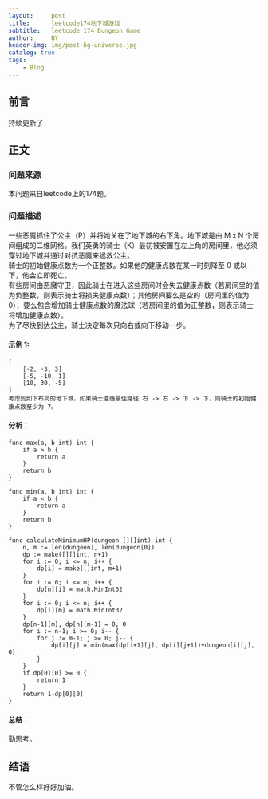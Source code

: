 ```yaml
---
layout:     post
title:      leetcode174地下城游戏
subtitle:   leetcode 174 Dungeon Game
author:     BY
header-img: img/post-bg-universe.jpg
catalog: true
tags:
    - Blog
---
```



## 前言

持续更新了

## 正文

### 问题来源

本问题来自leetcode上的174题。  

### 问题描述

一些恶魔抓住了公主（P）并将她关在了地下城的右下角。地下城是由 M x N 个房间组成的二维网格。我们英勇的骑士（K）最初被安置在左上角的房间里，他必须穿过地下城并通过对抗恶魔来拯救公主。  
骑士的初始健康点数为一个正整数。如果他的健康点数在某一时刻降至 0 或以下，他会立即死亡。  
有些房间由恶魔守卫，因此骑士在进入这些房间时会失去健康点数（若房间里的值为负整数，则表示骑士将损失健康点数）；其他房间要么是空的（房间里的值为 0），要么包含增加骑士健康点数的魔法球（若房间里的值为正整数，则表示骑士将增加健康点数）。  
为了尽快到达公主，骑士决定每次只向右或向下移动一步。  

#### 示例 1:
```
[
    [-2, -3, 3]
    [-5, -10, 1]
    [10, 30, -5]
]
考虑到如下布局的地下城，如果骑士遵循最佳路径 右 -> 右 -> 下 -> 下，则骑士的初始健康点数至少为 7。
```

#### 分析：  
```
func max(a, b int) int {
    if a > b {
        return a
    }
    return b
}

func min(a, b int) int {
    if a < b {
        return a
    }
    return b
}

func calculateMinimumHP(dungeon [][]int) int {
    n, m := len(dungeon), len(dungeon[0])
    dp := make([][]int, n+1)
    for i := 0; i <= n; i++ {
        dp[i] = make([]int, m+1)
    }
    for i := 0; i <= m; i++ {
        dp[n][i] = math.MinInt32
    }
    for i := 0; i <= n; i++ {
        dp[i][m] = math.MinInt32
    }
    dp[n-1][m], dp[n][m-1] = 0, 0
    for i := n-1; i >= 0; i-- {
        for j := m-1; j >= 0; j-- {
            dp[i][j] = min(max(dp[i+1][j], dp[i][j+1])+dungeon[i][j], 0)
        }
    }
    if dp[0][0] >= 0 {
        return 1
    }
    return 1-dp[0][0]
}
```

#### 总结：
勤思考。  

## 结语
不管怎么样好好加油。  
